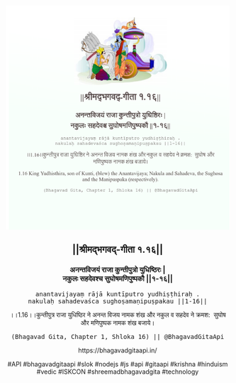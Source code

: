 <img src="../../asset/BG_1_16.png"/>
<center><h2>||श्रीमद्‍भगवद्‍-गीता १.१६||</h2>
<h3>अनन्तविजयं राजा कुन्तीपुत्रो युधिष्ठिरः |<br/>नकुलः सहदेवश्च सुघोषमणिपुष्पकौ ||१-१६||</h3>
<pre>anantavijayaṃ rājā kuntīputro yudhiṣṭhiraḥ .<br/>nakulaḥ sahadevaśca sughoṣamaṇipuṣpakau ||1-16||</pre>
<p>।।1.16।।कुन्तीपुत्र राजा युधिष्ठिर ने अनन्त विजय नामक शंख और नकुल व सहदेव ने क्रमश:  सुघोष और मणिपुष्पक नामक शंख बजाये।</p>
<pre>(Bhagavad Gita, Chapter 1, Shloka 16) || @BhagavadGitaApi</pre><p>https://bhagavadgitaapi.in/</p><p>#API #bhagavadgitaapi #slok #nodejs #js #api #gitaapi #krishna #hinduism #vedic #ISKCON #shreemadbhagavadgita #technology</p></center>
